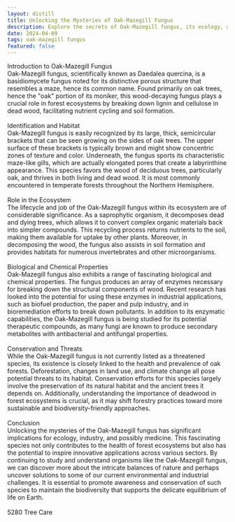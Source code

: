 ```yaml
---
layout: distill
title: Unlocking the Mysteries of Oak-Mazegill Fungus
description: Explore the secrets of Oak-Mazegill fungus, its ecology, and its impact on forest ecosystems in this insightful article.
date: 2024-04-09
tags: oak-mazegill fungus
featured: false
---
```


Introduction to Oak-Mazegill Fungus<br />Oak-Mazegill fungus, scientifically known as Daedalea quercina, is a basidiomycete fungus noted for its distinctive porous structure that resembles a maze, hence its common name. Found primarily on oak trees, hence the "oak" portion of its moniker, this wood-decaying fungus plays a crucial role in forest ecosystems by breaking down lignin and cellulose in dead wood, facilitating nutrient cycling and soil formation.<br /><br />Identification and Habitat<br />Oak-Mazegill fungus is easily recognized by its large, thick, semicircular brackets that can be seen growing on the sides of oak trees. The upper surface of these brackets is typically brown and might show concentric zones of texture and color. Underneath, the fungus sports its characteristic maze-like gills, which are actually elongated pores that create a labyrinthine appearance. This species favors the wood of deciduous trees, particularly oak, and thrives in both living and dead wood. It is most commonly encountered in temperate forests throughout the Northern Hemisphere.<br /><br />Role in the Ecosystem<br />The lifecycle and job of the Oak-Mazegill fungus within its ecosystem are of considerable significance. As a saprophytic organism, it decomposes dead and dying trees, which allows it to convert complex organic materials back into simpler compounds. This recycling process returns nutrients to the soil, making them available for uptake by other plants. Moreover, in decomposing the wood, the fungus also assists in soil formation and provides habitats for numerous invertebrates and other microorganisms.<br /><br />Biological and Chemical Properties<br />Oak-Mazegill fungus also exhibits a range of fascinating biological and chemical properties. The fungus produces an array of enzymes necessary for breaking down the structural components of wood. Recent research has looked into the potential for using these enzymes in industrial applications, such as biofuel production, the paper and pulp industry, and in bioremediation efforts to break down pollutants. In addition to its enzymatic capabilities, the Oak-Mazegill fungus is being studied for its potential therapeutic compounds, as many fungi are known to produce secondary metabolites with antibacterial and antifungal properties.<br /><br />Conservation and Threats<br />While the Oak-Mazegill fungus is not currently listed as a threatened species, its existence is closely linked to the health and prevalence of oak forests. Deforestation, changes in land use, and climate change all pose potential threats to its habitat. Conservation efforts for this species largely involve the preservation of its natural habitat and the ancient trees it depends on. Additionally, understanding the importance of deadwood in forest ecosystems is crucial, as it may shift forestry practices toward more sustainable and biodiversity-friendly approaches.<br /><br />Conclusion<br />Unlocking the mysteries of the Oak-Mazegill fungus has significant implications for ecology, industry, and possibly medicine. This fascinating species not only contributes to the health of forest ecosystems but also has the potential to inspire innovative applications across various sectors. By continuing to study and understand organisms like the Oak-Mazegill fungus, we can discover more about the intricate balances of nature and perhaps uncover solutions to some of our current environmental and industrial challenges. It is essential to promote awareness and conservation of such species to maintain the biodiversity that supports the delicate equilibrium of life on Earth.<br /><br />5280 Tree Care
